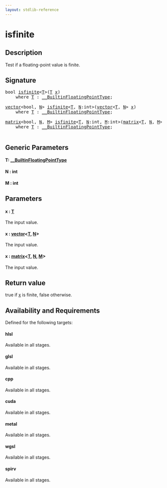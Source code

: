 ```yaml
---
layout: stdlib-reference
---
```


# isfinite

## Description

Test if a floating-point value is finite.



## Signature 

<pre>
<span class="code_keyword">bool</span> <a href="isfinite.html">isfinite</a>&lt;<a href="isfinite.html#typeparam-T" class="code_type">T</a>&gt;(<a href="isfinite.html#typeparam-T" class="code_type">T</a> <a href="isfinite.html#decl-x" class="code_param">x</a>)
    <span class='code_keyword'>where</span> <a href="isfinite.html#typeparam-T" class="code_type">T</a> : <a href="../interfaces/0_builtinfloatingpointtype-029hm/index.html" class="code_type">__BuiltinFloatingPointType</a>;

<a href="../types/vector/index.html" class="code_type">vector</a>&lt;<span class="code_keyword">bool</span>, <a href="isfinite.html#decl-N" class="code_var">N</a>&gt; <a href="isfinite.html">isfinite</a>&lt;<a href="isfinite.html#typeparam-T" class="code_type">T</a>, <a href="isfinite.html#decl-N" class="code_var">N</a>:<span class="code_keyword">int</span>&gt;(<a href="../types/vector/index.html" class="code_type">vector</a>&lt;<a href="isfinite.html#typeparam-T" class="code_type">T</a>, <a href="isfinite.html#decl-N" class="code_var">N</a>&gt; <a href="isfinite.html#decl-x" class="code_param">x</a>)
    <span class='code_keyword'>where</span> <a href="isfinite.html#typeparam-T" class="code_type">T</a> : <a href="../interfaces/0_builtinfloatingpointtype-029hm/index.html" class="code_type">__BuiltinFloatingPointType</a>;

<a href="../types/matrix/index.html" class="code_type">matrix</a>&lt;<span class="code_keyword">bool</span>, <a href="isfinite.html#decl-N" class="code_var">N</a>, <a href="isfinite.html#decl-M" class="code_var">M</a>&gt; <a href="isfinite.html">isfinite</a>&lt;<a href="isfinite.html#typeparam-T" class="code_type">T</a>, <a href="isfinite.html#decl-N" class="code_var">N</a>:<span class="code_keyword">int</span>, <a href="isfinite.html#decl-M" class="code_var">M</a>:<span class="code_keyword">int</span>&gt;(<a href="../types/matrix/index.html" class="code_type">matrix</a>&lt;<a href="isfinite.html#typeparam-T" class="code_type">T</a>, <a href="isfinite.html#decl-N" class="code_var">N</a>, <a href="isfinite.html#decl-M" class="code_var">M</a>&gt; <a href="isfinite.html#decl-x" class="code_param">x</a>)
    <span class='code_keyword'>where</span> <a href="isfinite.html#typeparam-T" class="code_type">T</a> : <a href="../interfaces/0_builtinfloatingpointtype-029hm/index.html" class="code_type">__BuiltinFloatingPointType</a>;

</pre>

## Generic Parameters

####  <a id="typeparam-T"></a>T: [\_\_BuiltinFloatingPointType](../interfaces/0_builtinfloatingpointtype-029hm/index.html)
####  <a id="decl-N"></a>N  : int
####  <a id="decl-M"></a>M  : int

## Parameters

####  <a id="decl-x"></a>x  : [T](isfinite.html#typeparam-T)
The input value.

####  <a id="decl-x"></a>x  : [vector](../types/vector/index.html)\<[T](../types/vector/index.html#typeparam-T), [N](../types/vector/index.html#decl-N)\>
The input value.

####  <a id="decl-x"></a>x  : [matrix](../types/matrix/index.html)\<[T](.html), [N](../types/matrix/index.html#decl-N), [M](../types/matrix/index.html#decl-M)\>
The input value.


## Return value
<span class='code'>true</span> if <span class='code'><a href="isfinite.html#decl-x" class="code_param">x</a></span> is finite, <span class='code'>false</span> otherwise.


## Availability and Requirements

Defined for the following targets:

#### hlsl
Available in all stages.

#### glsl
Available in all stages.

#### cpp
Available in all stages.

#### cuda
Available in all stages.

#### metal
Available in all stages.

#### wgsl
Available in all stages.

#### spirv
Available in all stages.



